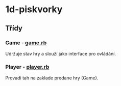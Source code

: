 # 1d-piskvorky

## Třídy

### Game - [game.rb](game.rb)

Udržuje stav hry a slouží jako interface pro ovládání.

### Player - [player.rb](player.rb)

Provadi tah na zaklade predane hry (Game).
